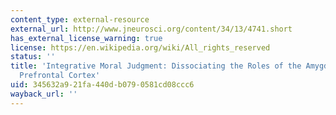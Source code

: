 ```yaml
---
content_type: external-resource
external_url: http://www.jneurosci.org/content/34/13/4741.short
has_external_license_warning: true
license: https://en.wikipedia.org/wiki/All_rights_reserved
status: ''
title: 'Integrative Moral Judgment: Dissociating the Roles of the Amygdala and Ventromedial
  Prefrontal Cortex'
uid: 345632a9-21fa-440d-b079-0581cd08ccc6
wayback_url: ''
---
```

